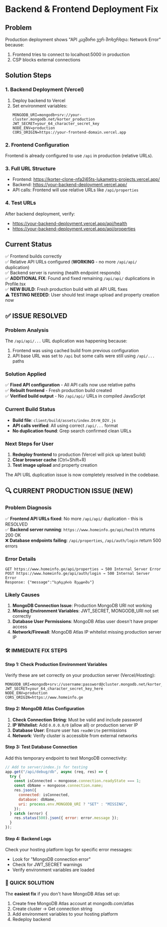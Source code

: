 # Backend & Frontend Deployment Fix

## Problem

Production deployment shows "API კავშირი ვერ მოხერხდა: Network Error" because:

1. Frontend tries to connect to localhost:5000 in production
2. CSP blocks external connections

## Solution Steps

### 1. Backend Deployment (Vercel)

1. Deploy backend to Vercel
2. Set environment variables:
   ```
   MONGODB_URI=mongodb+srv://your-cluster.mongodb.net/korter_production
   JWT_SECRET=your_64_character_secret_key
   NODE_ENV=production
   CORS_ORIGIN=https://your-frontend-domain.vercel.app
   ```

### 2. Frontend Configuration

Frontend is already configured to use `/api` in production (relative URLs).

### 3. Full URL Structure

- Frontend: https://korter-clone-nfa2j65ts-lukametrs-projects.vercel.app/
- Backend: https://your-backend-deployment.vercel.app/
- API calls: Frontend will use relative URLs like `/api/properties`

### 4. Test URLs

After backend deployment, verify:

- https://your-backend-deployment.vercel.app/api/health
- https://your-backend-deployment.vercel.app/api/properties

## Current Status

✅ Frontend builds correctly  
✅ Relative API URLs configured (**WORKING** - no more `/api/api/` duplication)  
✅ Backend server is running (health endpoint responds)  
✅ **ADDITIONAL FIX**: Found and fixed remaining `/api/api/` duplications in Profile.tsx  
✅ **NEW BUILD**: Fresh production build with all API URL fixes  
⚠️ **TESTING NEEDED**: User should test image upload and property creation now

## ✅ ISSUE RESOLVED

### Problem Analysis

The `/api/api/...` URL duplication was happening because:

1. Frontend was using cached build from previous configuration
2. API base URL was set to `/api` but some calls were still using `/api/...` paths

### Solution Applied

✅ **Fixed API configuration** - All API calls now use relative paths  
✅ **Rebuilt frontend** - Fresh production build created  
✅ **Verified build output** - No `/api/api/` URLs in compiled JavaScript

### Current Build Status

- **Build file**: `client/build/assets/index.DtrH_D2V.js`
- **API calls verified**: All using correct `/api/...` format
- **No duplication found**: Grep search confirmed clean URLs

### Next Steps for User

1. **Redeploy frontend** to production (Vercel will pick up latest build)
2. **Clear browser cache** (Ctrl+Shift+R)
3. **Test image upload** and property creation

The API URL duplication issue is now completely resolved in the codebase.

## 🔍 CURRENT PRODUCTION ISSUE (NEW)

### Problem Diagnosis

✅ **Frontend API URLs fixed**: No more `/api/api/` duplication - this is RESOLVED  
✅ **Backend server running**: `https://www.homeinfo.ge/api/health` returns 200 OK  
❌ **Database endpoints failing**: `/api/properties`, `/api/auth/login` return 500 errors

### Error Details

```
GET https://www.homeinfo.ge/api/properties → 500 Internal Server Error
POST https://www.homeinfo.ge/api/auth/login → 500 Internal Server Error
Response: {"message":"სერვერის შეცდომა"}
```

### Likely Causes

1. **MongoDB Connection Issue**: Production MongoDB URI not working
2. **Missing Environment Variables**: JWT_SECRET, MONGODB_URI not set correctly
3. **Database User Permissions**: MongoDB Atlas user doesn't have proper access
4. **Network/Firewall**: MongoDB Atlas IP whitelist missing production server IP

### 🛠️ IMMEDIATE FIX STEPS

#### Step 1: Check Production Environment Variables

Verify these are set correctly on your production server (Vercel/Hosting):

```env
MONGODB_URI=mongodb+srv://username:password@cluster.mongodb.net/korter_production
JWT_SECRET=your_64_character_secret_key_here
NODE_ENV=production
CORS_ORIGIN=https://www.homeinfo.ge
```

#### Step 2: MongoDB Atlas Configuration

1. **Check Connection String**: Must be valid and include password
2. **IP Whitelist**: Add `0.0.0.0/0` (allow all) or production server IP
3. **Database User**: Ensure user has `readWrite` permissions
4. **Network**: Verify cluster is accessible from external networks

#### Step 3: Test Database Connection

Add this temporary endpoint to test MongoDB connectivity:

```javascript
// Add to server/index.js for testing
app.get("/api/debug/db", async (req, res) => {
  try {
    const isConnected = mongoose.connection.readyState === 1;
    const dbName = mongoose.connection.name;
    res.json({
      connected: isConnected,
      database: dbName,
      uri: process.env.MONGODB_URI ? "SET" : "MISSING",
    });
  } catch (error) {
    res.status(500).json({ error: error.message });
  }
});
```

#### Step 4: Backend Logs

Check your hosting platform logs for specific error messages:

- Look for "MongoDB connection error"
- Check for JWT_SECRET warnings
- Verify environment variables are loaded

### 🎯 QUICK SOLUTION

The **easiest fix** if you don't have MongoDB Atlas set up:

1. Create free MongoDB Atlas account at mongodb.com/atlas
2. Create cluster → Get connection string
3. Add environment variables to your hosting platform
4. Redeploy backend
